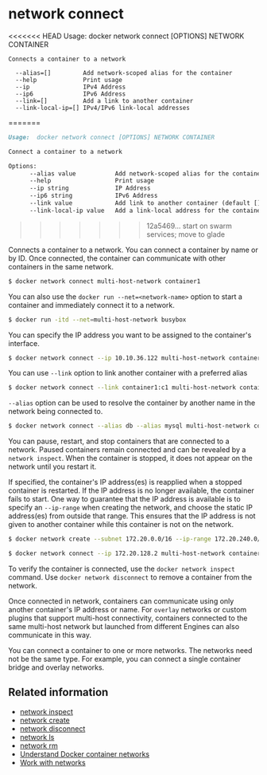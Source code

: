 <!--[metadata]>
+++
title = "network connect"
description = "The network connect command description and usage"
keywords = ["network, connect, user-defined"]
[menu.main]
parent = "smn_cli"
+++
<![end-metadata]-->

# network connect

<<<<<<< HEAD
    Usage:  docker network connect [OPTIONS] NETWORK CONTAINER

    Connects a container to a network

      --alias=[]         Add network-scoped alias for the container
      --help             Print usage
      --ip               IPv4 Address
      --ip6              IPv6 Address
      --link=[]          Add a link to another container
      --link-local-ip=[] IPv4/IPv6 link-local addresses
=======
```markdown
Usage:  docker network connect [OPTIONS] NETWORK CONTAINER

Connect a container to a network

Options:
      --alias value           Add network-scoped alias for the container (default [])
      --help                  Print usage
      --ip string             IP Address
      --ip6 string            IPv6 Address
      --link value            Add link to another container (default [])
      --link-local-ip value   Add a link-local address for the container (default [])
```
>>>>>>> 12a5469... start on swarm services; move to glade

Connects a container to a network. You can connect a container by name
or by ID. Once connected, the container can communicate with other containers in
the same network.

```bash
$ docker network connect multi-host-network container1
```

You can also use the `docker run --net=<network-name>` option to start a container and immediately connect it to a network.

```bash
$ docker run -itd --net=multi-host-network busybox
```

You can specify the IP address you want to be assigned to the container's interface.

```bash
$ docker network connect --ip 10.10.36.122 multi-host-network container2
```

You can use `--link` option to link another container with a preferred alias

```bash
$ docker network connect --link container1:c1 multi-host-network container2
```

`--alias` option can be used to resolve the container by another name in the network
being connected to.

```bash
$ docker network connect --alias db --alias mysql multi-host-network container2
```

You can pause, restart, and stop containers that are connected to a network.
Paused containers remain connected and can be revealed by a `network inspect`.
When the container is stopped, it does not appear on the network until you restart
it.

If specified, the container's IP address(es) is reapplied when a stopped
container is restarted. If the IP address is no longer available, the container
fails to start. One way to guarantee that the IP address is available is
to specify an `--ip-range` when creating the network, and choose the static IP
address(es) from outside that range. This ensures that the IP address is not
given to another container while this container is not on the network.

```bash
$ docker network create --subnet 172.20.0.0/16 --ip-range 172.20.240.0/20 multi-host-network
```

```bash
$ docker network connect --ip 172.20.128.2 multi-host-network container2
```

To verify the container is connected, use the `docker network inspect` command. Use `docker network disconnect` to remove a container from the network.

Once connected in network, containers can communicate using only another
container's IP address or name. For `overlay` networks or custom plugins that
support multi-host connectivity, containers connected to the same multi-host
network but launched from different Engines can also communicate in this way.

You can connect a container to one or more networks. The networks need not be the same type. For example, you can connect a single container bridge and overlay networks.

## Related information

* [network inspect](network_inspect.md)
* [network create](network_create.md)
* [network disconnect](network_disconnect.md)
* [network ls](network_ls.md)
* [network rm](network_rm.md)
* [Understand Docker container networks](../../userguide/networking/dockernetworks.md)
* [Work with networks](../../userguide/networking/work-with-networks.md)
